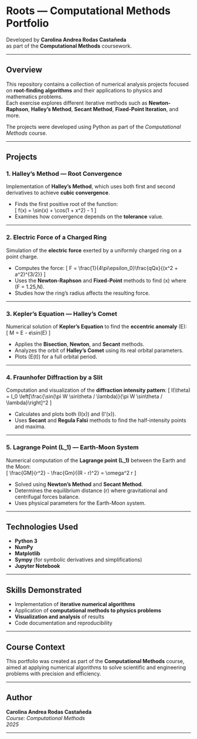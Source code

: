 #  Roots — Computational Methods Portfolio

Developed by **Carolina Andrea Rodas Castañeda**  
as part of the **Computational Methods** coursework.

---

##  Overview
This repository contains a collection of numerical analysis projects focused on **root-finding algorithms** and their applications to physics and mathematics problems.  
Each exercise explores different iterative methods such as **Newton-Raphson**, **Halley’s Method**, **Secant Method**, **Fixed-Point Iteration**, and more.

The projects were developed using Python as part of the *Computational Methods* course.

---

##  Projects

### 1. Halley’s Method — Root Convergence
Implementation of **Halley’s Method**, which uses both first and second derivatives to achieve **cubic convergence**.  
- Finds the first positive root of the function:  
  \[
  f(x) = \sin(x) + \cos(1 + x^2) - 1
  \]
- Examines how convergence depends on the **tolerance** value.

---

### 2. Electric Force of a Charged Ring
Simulation of the **electric force** exerted by a uniformly charged ring on a point charge.  
- Computes the force:
  \[
  F = \frac{1}{4\pi\epsilon_0}\frac{qQx}{(x^2 + a^2)^{3/2}}
  \]
- Uses the **Newton-Raphson** and **Fixed-Point** methods to find \(x\) where \(F = 1.25\,N\).  
- Studies how the ring’s radius affects the resulting force.

---

### 3. Kepler’s Equation — Halley’s Comet
Numerical solution of **Kepler’s Equation** to find the **eccentric anomaly** \(E\):  
\[
M = E - e\sin(E)
\]
- Applies the **Bisection**, **Newton**, and **Secant** methods.  
- Analyzes the orbit of **Halley’s Comet** using its real orbital parameters.  
- Plots \(E(t)\) for a full orbital period.

---

### 4. Fraunhofer Diffraction by a Slit
Computation and visualization of the **diffraction intensity pattern**:
\[
I(\theta) = I_0 \left[\frac{\sin(\pi W \sin\theta / \lambda)}{\pi W \sin\theta / \lambda}\right]^2
\]
- Calculates and plots both \(I(x)\) and \(I'(x)\).  
- Uses **Secant** and **Regula Falsi** methods to find the half-intensity points and maxima.

---

### 5. Lagrange Point \(L_1\) — Earth-Moon System
Numerical computation of the **Lagrange point \(L_1\)** between the Earth and the Moon:  
\[
\frac{GM}{r^2} - \frac{Gm}{(R - r)^2} = \omega^2 r
\]
- Solved using **Newton’s Method** and **Secant Method**.  
- Determines the equilibrium distance \(r\) where gravitational and centrifugal forces balance.  
- Uses physical parameters for the Earth-Moon system.

---

##  Technologies Used
- **Python 3**
- **NumPy**
- **Matplotlib**
- **Sympy** (for symbolic derivatives and simplifications)
- **Jupyter Notebook**

---

##  Skills Demonstrated
- Implementation of **iterative numerical algorithms**  
- Application of **computational methods to physics problems**  
- **Visualization and analysis** of results  
- Code documentation and reproducibility

---

##  Course Context
This portfolio was created as part of the **Computational Methods** course,  
aimed at applying numerical algorithms to solve scientific and engineering problems with precision and efficiency.

---

##  Author
**Carolina Andrea Rodas Castañeda**  
*Course: Computational Methods*  
 *2025*

---
